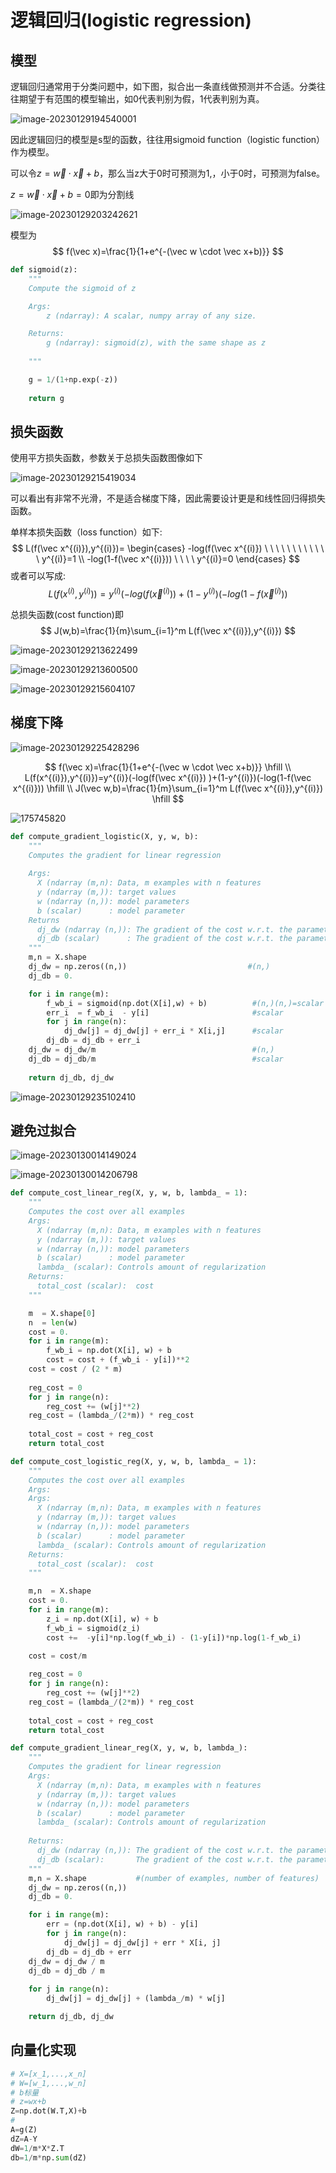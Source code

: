 # 逻辑回归(logistic regression)

## 模型

逻辑回归通常用于分类问题中，如下图，拟合出一条直线做预测并不合适。分类往往期望于有范围的模型输出，如0代表判别为假，1代表判别为真。

![image-20230129194540001](./%E9%80%BB%E8%BE%91%E5%9B%9E%E5%BD%92.assets/image-20230129194540001.png)

因此逻辑回归的模型是s型的函数，往往用sigmoid function（logistic function）作为模型。

可以令$z=\vec w \cdot \vec x +b$，那么当z大于0时可预测为1,，小于0时，可预测为false。

$z=\vec w \cdot \vec x +b=0$即为分割线

![image-20230129203242621](./%E9%80%BB%E8%BE%91%E5%9B%9E%E5%BD%92.assets/image-20230129203242621.png)

模型为
$$
f(\vec x)=\frac{1}{1+e^{-(\vec w \cdot \vec x+b)}}
$$

```python
def sigmoid(z):
    """
    Compute the sigmoid of z

    Args:
        z (ndarray): A scalar, numpy array of any size.

    Returns:
        g (ndarray): sigmoid(z), with the same shape as z
         
    """

    g = 1/(1+np.exp(-z))
   
    return g
```



## 损失函数

使用平方损失函数，参数关于总损失函数图像如下

![image-20230129215419034](./%E9%80%BB%E8%BE%91%E5%9B%9E%E5%BD%92.assets/image-20230129215419034.png)

可以看出有非常不光滑，不是适合梯度下降，因此需要设计更是和线性回归得损失函数。

单样本损失函数（loss function）如下:
$$
L(f(\vec x^{(i)}),y^{(i)})=
\begin{cases}
-log(f(\vec x^{(i)}) \ \ \ \ \ \ \ \ \ \ \ \   y^{(i)}=1 \\
-log(1-f(\vec x^{(i)})) \ \ \ \ y^{(i)}=0
\end{cases}
$$
或者可以写成:
$$
L(f(x^{(i)},y^{(i)}))=y^{(i)}(-log(f(\vec x^{(i)}) )+(1-y^{(i)})(-log(1-f(\vec x^{(i)}))
$$


总损失函数(cost function)即
$$
J(w,b)=\frac{1}{m}\sum_{i=1}^m L(f(\vec x^{(i)}),y^{(i)})
$$


![image-20230129213622499](./%E9%80%BB%E8%BE%91%E5%9B%9E%E5%BD%92.assets/image-20230129213622499.png)

![image-20230129213600500](./%E9%80%BB%E8%BE%91%E5%9B%9E%E5%BD%92.assets/image-20230129213600500.png)



![image-20230129215604107](./%E9%80%BB%E8%BE%91%E5%9B%9E%E5%BD%92.assets/image-20230129215604107.png)

## 梯度下降

![image-20230129225428296](./%E9%80%BB%E8%BE%91%E5%9B%9E%E5%BD%92.assets/image-20230129225428296.png) 



$$
f(\vec x)=\frac{1}{1+e^{-(\vec w \cdot \vec x+b)}} \hfill \\
L(f(x^{(i)}),y^{(i)})=y^{(i)}(-log(f(\vec x^{(i)}) )+(1-y^{(i)})(-log(1-f(\vec x^{(i)})) \hfill \\
J(\vec w,b)=\frac{1}{m}\sum_{i=1}^m L(f(\vec x^{(i)}),y^{(i)}) \hfill
$$

![175745820](./%E9%80%BB%E8%BE%91%E5%9B%9E%E5%BD%92.assets/175745820.jpg)

```python
def compute_gradient_logistic(X, y, w, b): 
    """
    Computes the gradient for linear regression 
 
    Args:
      X (ndarray (m,n): Data, m examples with n features
      y (ndarray (m,)): target values
      w (ndarray (n,)): model parameters  
      b (scalar)      : model parameter
    Returns
      dj_dw (ndarray (n,)): The gradient of the cost w.r.t. the parameters w. 
      dj_db (scalar)      : The gradient of the cost w.r.t. the parameter b. 
    """
    m,n = X.shape
    dj_dw = np.zeros((n,))                           #(n,)
    dj_db = 0.

    for i in range(m):
        f_wb_i = sigmoid(np.dot(X[i],w) + b)          #(n,)(n,)=scalar
        err_i  = f_wb_i  - y[i]                       #scalar
        for j in range(n):
            dj_dw[j] = dj_dw[j] + err_i * X[i,j]      #scalar
        dj_db = dj_db + err_i
    dj_dw = dj_dw/m                                   #(n,)
    dj_db = dj_db/m                                   #scalar
        
    return dj_db, dj_dw  
```



![image-20230129235102410](./%E9%80%BB%E8%BE%91%E5%9B%9E%E5%BD%92.assets/image-20230129235102410.png)



## 避免过拟合

![image-20230130014149024](./%E9%80%BB%E8%BE%91%E5%9B%9E%E5%BD%92.assets/image-20230130014149024.png)

![image-20230130014206798](./%E9%80%BB%E8%BE%91%E5%9B%9E%E5%BD%92.assets/image-20230130014206798.png)



```python
def compute_cost_linear_reg(X, y, w, b, lambda_ = 1):
    """
    Computes the cost over all examples
    Args:
      X (ndarray (m,n): Data, m examples with n features
      y (ndarray (m,)): target values
      w (ndarray (n,)): model parameters  
      b (scalar)      : model parameter
      lambda_ (scalar): Controls amount of regularization
    Returns:
      total_cost (scalar):  cost 
    """

    m  = X.shape[0]
    n  = len(w)
    cost = 0.
    for i in range(m):
        f_wb_i = np.dot(X[i], w) + b                                   #(n,)(n,)=scalar, see np.dot
        cost = cost + (f_wb_i - y[i])**2                               #scalar             
    cost = cost / (2 * m)                                              #scalar  
 
    reg_cost = 0
    for j in range(n):
        reg_cost += (w[j]**2)                                          #scalar
    reg_cost = (lambda_/(2*m)) * reg_cost                              #scalar
    
    total_cost = cost + reg_cost                                       #scalar
    return total_cost                                                  #scalar

def compute_cost_logistic_reg(X, y, w, b, lambda_ = 1):
    """
    Computes the cost over all examples
    Args:
    Args:
      X (ndarray (m,n): Data, m examples with n features
      y (ndarray (m,)): target values
      w (ndarray (n,)): model parameters  
      b (scalar)      : model parameter
      lambda_ (scalar): Controls amount of regularization
    Returns:
      total_cost (scalar):  cost 
    """

    m,n  = X.shape
    cost = 0.
    for i in range(m):
        z_i = np.dot(X[i], w) + b                                      #(n,)(n,)=scalar, see np.dot
        f_wb_i = sigmoid(z_i)                                          #scalar
        cost +=  -y[i]*np.log(f_wb_i) - (1-y[i])*np.log(1-f_wb_i)      #scalar
             
    cost = cost/m                                                      #scalar

    reg_cost = 0
    for j in range(n):
        reg_cost += (w[j]**2)                                          #scalar
    reg_cost = (lambda_/(2*m)) * reg_cost                              #scalar
    
    total_cost = cost + reg_cost                                       #scalar
    return total_cost                                                  #scalar

def compute_gradient_linear_reg(X, y, w, b, lambda_): 
    """
    Computes the gradient for linear regression 
    Args:
      X (ndarray (m,n): Data, m examples with n features
      y (ndarray (m,)): target values
      w (ndarray (n,)): model parameters  
      b (scalar)      : model parameter
      lambda_ (scalar): Controls amount of regularization
      
    Returns:
      dj_dw (ndarray (n,)): The gradient of the cost w.r.t. the parameters w. 
      dj_db (scalar):       The gradient of the cost w.r.t. the parameter b. 
    """
    m,n = X.shape           #(number of examples, number of features)
    dj_dw = np.zeros((n,))
    dj_db = 0.

    for i in range(m):                             
        err = (np.dot(X[i], w) + b) - y[i]                 
        for j in range(n):                         
            dj_dw[j] = dj_dw[j] + err * X[i, j]               
        dj_db = dj_db + err                        
    dj_dw = dj_dw / m                                
    dj_db = dj_db / m   
    
    for j in range(n):
        dj_dw[j] = dj_dw[j] + (lambda_/m) * w[j]

    return dj_db, dj_dw
```

## 向量化实现

```python
# X=[x_1,...,x_n]
# W=[w_1,...,w_n]
# b标量
# z=wx+b
Z=np.dot(W.T,X)+b
# 
A=g(Z)
dZ=A-Y
dW=1/m*X*Z.T
db=1/m*np.sum(dZ)
```


